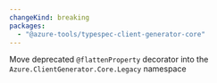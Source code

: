 ```yaml
---
changeKind: breaking
packages:
  - "@azure-tools/typespec-client-generator-core"
---
```


Move deprecated `@flattenProperty` decorator into the `Azure.ClientGenerator.Core.Legacy` namespace